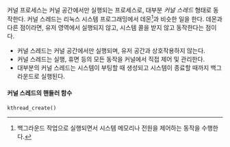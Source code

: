 커널 프로세스는 커널 공간에서만 실행되는 프로세스로, 대부분 *커널 스레드* 형태로 동작한다. 커널 스레드는 리눅스 시스템 프로그래밍에서 데몬[^1]과 비슷한 일을 한다. 데몬과 다른 점이라면, 유저 영역에서 실행되지 않고, 시스템 콜을 받지 않고 동작한다는 점이다.
- 커널 스레드는 커널 공간에서만 실행되며, 유저 공간과 상호작용하지 않는다.
- 커널 스레드는 실행, 휴면 등의 모든 동작을 커널에서 직접 제어 및 관리한다.
- 대부분의 커널 스레드는 시스템이 부팅할 때 생성되고 시스템이 종료할 때까지 백그라운드로 실행된다.

#### 커널 스레드의 핸들러 함수


`kthread_create()` 


[^1]: 백그라운드 작업으로 실행되면서 시스템 메모리나 전원을 제어하는 동작을 수행한다.